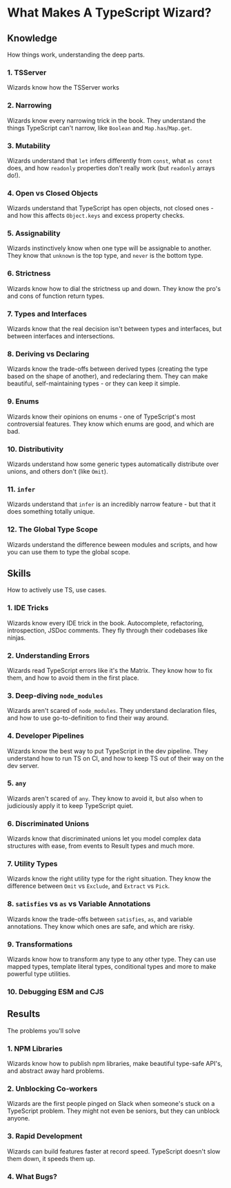 # What Makes A TypeScript Wizard?

## Knowledge

How things work, understanding the deep parts.

### 1. TSServer

Wizards know how the TSServer works

### 2. Narrowing

Wizards know every narrowing trick in the book. They understand the things TypeScript can't narrow, like `Boolean` and `Map.has`/`Map.get`.

### 3. Mutability

Wizards understand that `let` infers differently from `const`, what `as const` does, and how `readonly` properties don't really work (but `readonly` arrays do!).

### 4. Open vs Closed Objects

Wizards understand that TypeScript has open objects, not closed ones - and how this affects `Object.keys` and excess property checks.

### 5. Assignability

Wizards instinctively know when one type will be assignable to another. They know that `unknown` is the top type, and `never` is the bottom type.

### 6. Strictness

Wizards know how to dial the strictness up and down. They know the pro's and cons of function return types.

### 7. Types and Interfaces

Wizards know that the real decision isn't between types and interfaces, but between interfaces and intersections.

### 8. Deriving vs Declaring

Wizards know the trade-offs between derived types (creating the type based on the shape of another), and redeclaring them. They can make beautiful, self-maintaining types - or they can keep it simple.

### 9. Enums

Wizards know their opinions on enums - one of TypeScript's most controversial features. They know which enums are good, and which are bad.

### 10. Distributivity

Wizards understand how some generic types automatically distribute over unions, and others don't (like `Omit`).

### 11. `infer`

Wizards understand that `infer` is an incredibly narrow feature - but that it does something totally unique.

### 12. The Global Type Scope

Wizards understand the difference beween modules and scripts, and how you can use them to type the global scope.

## Skills

How to actively use TS, use cases.

### 1. IDE Tricks

Wizards know every IDE trick in the book. Autocomplete, refactoring, introspection, JSDoc comments. They fly through their codebases like ninjas.

### 2. Understanding Errors

Wizards read TypeScript errors like it's the Matrix. They know how to fix them, and how to avoid them in the first place.

### 3. Deep-diving `node_modules`

Wizards aren't scared of `node_modules`. They understand declaration files, and how to use go-to-definition to find their way around.

### 4. Developer Pipelines

Wizards know the best way to put TypeScript in the dev pipeline. They understand how to run TS on CI, and how to keep TS out of their way on the dev server.

### 5. `any`

Wizards aren't scared of `any`. They know to avoid it, but also when to judiciously apply it to keep TypeScript quiet.

### 6. Discriminated Unions

Wizards know that discriminated unions let you model complex data structures with ease, from events to Result types and much more.

### 7. Utility Types

Wizards know the right utility type for the right situation. They know the difference between `Omit` vs `Exclude`, and `Extract` vs `Pick`.

### 8. `satisfies` vs `as` vs Variable Annotations

Wizards know the trade-offs between `satisfies`, `as`, and variable annotations. They know which ones are safe, and which are risky.

### 9. Transformations

Wizards know how to transform any type to any other type. They can use mapped types, template literal types, conditional types and more to make powerful type utilities.

### 10. Debugging ESM and CJS

## Results

The problems you'll solve

### 1. NPM Libraries

Wizards know how to publish npm libraries, make beautiful type-safe API's, and abstract away hard problems.

### 2. Unblocking Co-workers

Wizards are the first people pinged on Slack when someone's stuck on a TypeScript problem. They might not even be seniors, but they can unblock anyone.

### 3. Rapid Development

Wizards can build features faster at record speed. TypeScript doesn't slow them down, it speeds them up.

### 4. What Bugs?
